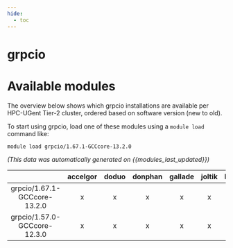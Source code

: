 ```yaml
---
hide:
  - toc
---
```


grpcio
======

# Available modules


The overview below shows which grpcio installations are available per HPC-UGent Tier-2 cluster, ordered based on software version (new to old).

To start using grpcio, load one of these modules using a `module load` command like:

```shell
module load grpcio/1.67.1-GCCcore-13.2.0
```

*(This data was automatically generated on {{modules_last_updated}})*  

| |accelgor|doduo|donphan|gallade|joltik|litleo|shinx|
| :---: | :---: | :---: | :---: | :---: | :---: | :---: | :---: |
|grpcio/1.67.1-GCCcore-13.2.0|x|x|x|x|x|x|x|
|grpcio/1.57.0-GCCcore-12.3.0|x|x|x|x|x|x|x|
